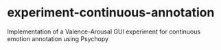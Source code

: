 # experiment-continuous-annotation
Implementation of a Valence-Arousal GUI experiment for continuous emotion annotation using Psychopy

